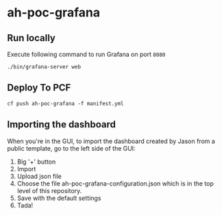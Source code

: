 # ah-poc-grafana

## Run locally

Execute following command to run Grafana on port `8080`

`./bin/grafana-server web`

## Deploy To PCF

`cf push ah-poc-grafana -f manifest.yml`

## Importing the dashboard

When you're in the GUI, to import the dashboard created by Jason from a public template, go to the left side 
of the GUI:

1. Big '+' button
2. Import
3. Upload json file
4. Choose the file ah-poc-grafana-configuration.json which is in the top level of this repository.
5. Save with the default settings
6. Tada!
